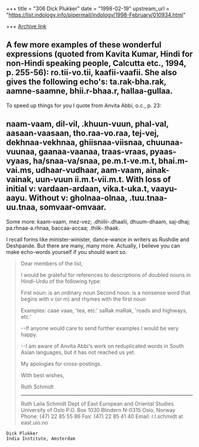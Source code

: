 +++
title = "306 Dick Plukker"
date = "1998-02-19"
upstream_url = "https://list.indology.info/pipermail/indology/1998-February/010934.html"

+++
[Archive link](https://list.indology.info/pipermail/indology/1998-February/010934.html)

A few more examples of these wonderful expressions (quoted from Kavita Kumar,
Hindi for non-Hindi speaking people, Calcutta etc., 1994, p. 255-56):
ro.tii-vo.tii,  kaafii-vaafii. She also gives the following echo's:
ta.rak-bha.rak, aamne-saamne, bhii.r-bhaa.r, hallaa-gullaa.
------

To speed up things for you I quote from Anvita Abbi, o.c., p. 23:

naam-vaam, dil-vil, .khuun-vuun, phal-val, aasaan-vaasaan,
tho.raa-vo.raa, tej-vej, dekhnaa-vekhnaa, ghiisnaa-viisnaa, chuunaa-vuunaa,
gaanaa-vaanaa, traas-vraas, pyaas-vyaas, ha/snaa-va/snaa, pe.m.t-ve.m.t,
bhai.m-vai.ms, udhaar-vudhaar, aam-vaam, ainak-vainak, uun-vuun
ii.m.t-vii.m.t.
With loss of initial v: vardaan-ardaan, vika.t-uka.t, vaayu-aayu.
Without v: gholnaa-olnaa, .tuu.tnaa-uu.tnaa, somvaar-omvaar.
-----

Some more: kaam-vaam, mez-vez;
.dhiilii-.dhaalii, dhuum-dhaam, saj-dhaj;
pa.rhnaa-a.rhnaa, baccaa-accaa; .thiik-.thaak.

I recall forms like minister-winister, dance-wance in writers as
Rushdie and Deshpande. But there are many, many more. Actually, I believe
you can make echo-words yourself if you should want so.


>Dear members of the list,
>
>I would be grateful for references to descriptions of doubled nouns in
>Hindi-Urdu of the following type:
>
>First noun: is an ordinary noun
>Second noun: is a nonsense word that begins with v (or m) and rhymes with
>the first noun
>
>Examples:
>caae vaae, 'tea, etc.'
>saRak maRak, 'roads and highways, etc.'
>
>--If anyone would care to send further examples I would be very happy.
>
>--I am aware of Anvita Abbi's work on reduplicated words in South Asian
>languages, but it has not reached us yet.
>
>My apologies for cross-postings.
>
>With best wishes,
>
>Ruth Schmidt
>
>
>***********************************************
>Ruth Laila Schmidt
>Dept of East European and Oriental Studies
>University of Oslo
>P.O. Box 1030 Blindern
>N-0315 Oslo, Norway
>Phone: (47) 22 85 55 86
>Fax: (47) 22 85 41 40
>Email: r.l.schmidt at east.uio.no
>
>
    Dick Plukker
    India Institute, Amsterdam




